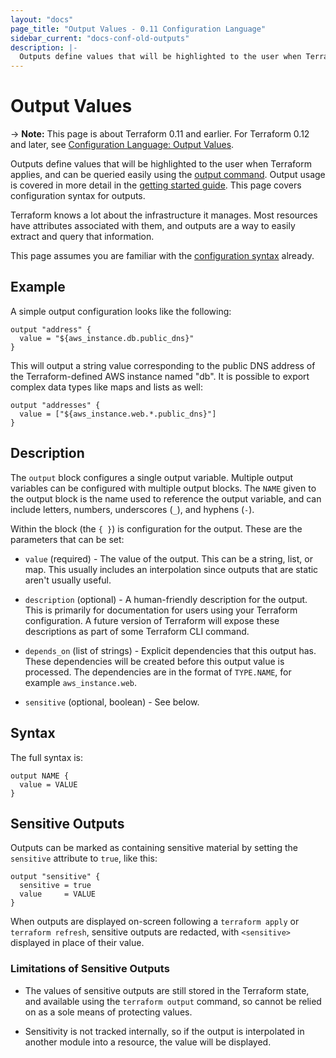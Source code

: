 ```yaml
---
layout: "docs"
page_title: "Output Values - 0.11 Configuration Language"
sidebar_current: "docs-conf-old-outputs"
description: |-
  Outputs define values that will be highlighted to the user when Terraform applies, and can be queried easily using the output command. Output usage is covered in more detail in the getting started guide. This page covers configuration syntax for outputs.
---
```


# Output Values

-> **Note:** This page is about Terraform 0.11 and earlier. For Terraform 0.12
and later, see
[Configuration Language: Output Values](../configuration/outputs.html).

Outputs define values that will be highlighted to the user
when Terraform applies, and can be queried easily using the
[output command](/docs/commands/output.html). Output usage
is covered in more detail in the
[getting started guide](/intro/getting-started/outputs.html).
This page covers configuration syntax for outputs.

Terraform knows a lot about the infrastructure it manages.
Most resources have attributes associated with them, and
outputs are a way to easily extract and query that information.

This page assumes you are familiar with the
[configuration syntax](./syntax.html)
already.

## Example

A simple output configuration looks like the following:

```hcl
output "address" {
  value = "${aws_instance.db.public_dns}"
}
```

This will output a string value corresponding to the public
DNS address of the Terraform-defined AWS instance named "db". It
is possible to export complex data types like maps and lists as
well:

```hcl
output "addresses" {
  value = ["${aws_instance.web.*.public_dns}"]
}
```

## Description

The `output` block configures a single output variable. Multiple
output variables can be configured with multiple output blocks.
The `NAME` given to the output block is the name used to reference
the output variable, and can include letters, numbers, underscores (`_`),
and hyphens (`-`).

Within the block (the `{ }`) is configuration for the output.
These are the parameters that can be set:

- `value` (required) - The value of the output. This can be a string, list, or
  map. This usually includes an interpolation since outputs that are static
  aren't usually useful.

- `description` (optional) - A human-friendly description for the output. This
  is primarily for documentation for users using your Terraform configuration. A
  future version of Terraform will expose these descriptions as part of some
  Terraform CLI command.

- `depends_on` (list of strings) - Explicit dependencies that this output has.
  These dependencies will be created before this output value is processed. The
  dependencies are in the format of `TYPE.NAME`, for example `aws_instance.web`.

- `sensitive` (optional, boolean) - See below.

## Syntax

The full syntax is:

```text
output NAME {
  value = VALUE
}
```

## Sensitive Outputs

Outputs can be marked as containing sensitive material by setting the
`sensitive` attribute to `true`, like this:

```hcl
output "sensitive" {
  sensitive = true
  value     = VALUE
}
```

When outputs are displayed on-screen following a `terraform apply` or
`terraform refresh`, sensitive outputs are redacted, with `<sensitive>`
displayed in place of their value.

### Limitations of Sensitive Outputs

- The values of sensitive outputs are still stored in the Terraform state, and
  available using the `terraform output` command, so cannot be relied on as a
  sole means of protecting values.

- Sensitivity is not tracked internally, so if the output is interpolated in
  another module into a resource, the value will be displayed.
